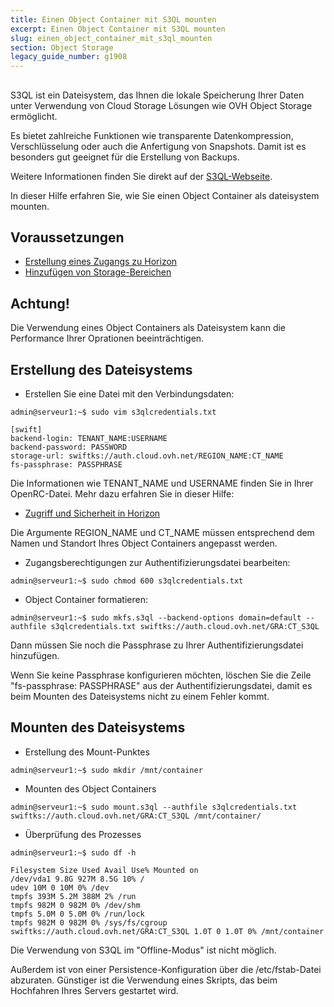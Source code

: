 ```yaml
---
title: Einen Object Container mit S3QL mounten
excerpt: Einen Object Container mit S3QL mounten
slug: einen_object_container_mit_s3ql_mounten
section: Object Storage
legacy_guide_number: g1908
---
```



## 
S3QL ist ein Dateisystem, das Ihnen die lokale Speicherung Ihrer Daten unter Verwendung von Cloud Storage Lösungen wie OVH Object Storage ermöglicht.

Es bietet zahlreiche Funktionen wie transparente Datenkompression, Verschlüsselung oder auch die Anfertigung von Snapshots. Damit ist es besonders gut geeignet für die Erstellung von Backups.

Weitere Informationen finden Sie direkt auf der [S3QL-Webseite](http://www.rath.org/s3ql-docs/).

In dieser Hilfe erfahren Sie, wie Sie einen Object Container als dateisystem mounten.


## Voraussetzungen

- [Erstellung eines Zugangs zu Horizon]({legacy}1773)
- [Hinzufügen von Storage-Bereichen]({legacy}1790)



## Achtung!
Die Verwendung eines Object Containers als Dateisystem kann die Performance Ihrer Oprationen beeinträchtigen.


## Erstellung des Dateisystems


- Erstellen Sie eine Datei mit den Verbindungsdaten:

```
admin@serveur1:~$ sudo vim s3qlcredentials.txt

[swift]
backend-login: TENANT_NAME:USERNAME
backend-password: PASSWORD
storage-url: swiftks://auth.cloud.ovh.net/REGION_NAME:CT_NAME
fs-passphrase: PASSPHRASE
```



Die Informationen wie TENANT_NAME und USERNAME finden Sie in Ihrer OpenRC-Datei.
Mehr dazu erfahren Sie in dieser Hilfe:

- [Zugriff und Sicherheit in Horizon]({legacy}1774)


Die Argumente REGION_NAME und CT_NAME müssen entsprechend dem Namen und Standort Ihres Object Containers angepasst werden.


- Zugangsberechtigungen zur Authentifizierungsdatei bearbeiten:

```
admin@serveur1:~$ sudo chmod 600 s3qlcredentials.txt
```


- Object Container formatieren:

```
admin@serveur1:~$ sudo mkfs.s3ql --backend-options domain=default --authfile s3qlcredentials.txt swiftks://auth.cloud.ovh.net/GRA:CT_S3QL
```



Dann müssen Sie noch die Passphrase zu Ihrer Authentifizierungsdatei hinzufügen.

Wenn Sie keine Passphrase konfigurieren möchten, löschen Sie die Zeile "fs-passphrase: PASSPHRASE" aus der Authentifizierungsdatei, damit es beim Mounten des Dateisystems nicht zu einem Fehler kommt.


## Mounten des Dateisystems

- Erstellung des Mount-Punktes

```
admin@serveur1:~$ sudo mkdir /mnt/container
```


- Mounten des Object Containers

```
admin@serveur1:~$ sudo mount.s3ql --authfile s3qlcredentials.txt swiftks://auth.cloud.ovh.net/GRA:CT_S3QL /mnt/container/
```


- Überprüfung des Prozesses

```
admin@serveur1:~$ sudo df -h

Filesystem Size Used Avail Use% Mounted on
/dev/vda1 9.8G 927M 8.5G 10% /
udev 10M 0 10M 0% /dev
tmpfs 393M 5.2M 388M 2% /run
tmpfs 982M 0 982M 0% /dev/shm
tmpfs 5.0M 0 5.0M 0% /run/lock
tmpfs 982M 0 982M 0% /sys/fs/cgroup
swiftks://auth.cloud.ovh.net/GRA:CT_S3QL 1.0T 0 1.0T 0% /mnt/container
```



Die Verwendung von S3QL im "Offline-Modus" ist nicht möglich.

Außerdem ist von einer Persistence-Konfiguration über die /etc/fstab-Datei abzuraten. Günstiger ist die Verwendung eines Skripts, das beim Hochfahren Ihres Servers gestartet wird.
